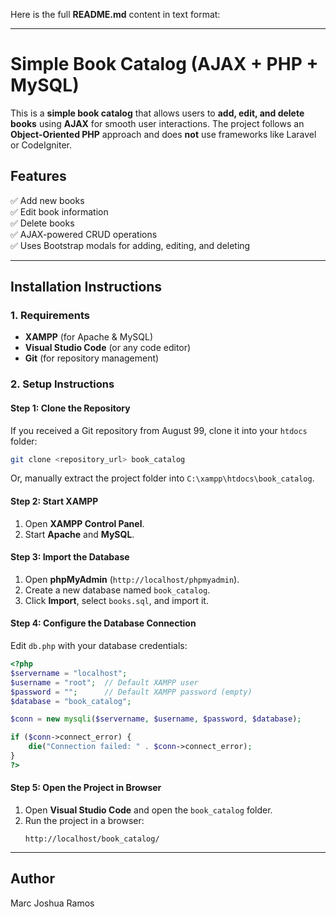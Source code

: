 Here is the full **README.md** content in text format:

---

# **Simple Book Catalog (AJAX + PHP + MySQL)**  

This is a **simple book catalog** that allows users to **add, edit, and delete books** using **AJAX** for smooth user interactions. The project follows an **Object-Oriented PHP** approach and does **not** use frameworks like Laravel or CodeIgniter.  

## **Features**  
✅ Add new books  
✅ Edit book information  
✅ Delete books  
✅ AJAX-powered CRUD operations  
✅ Uses Bootstrap modals for adding, editing, and deleting  

---

## **Installation Instructions**  

### **1. Requirements**  
- **XAMPP** (for Apache & MySQL)  
- **Visual Studio Code** (or any code editor)  
- **Git** (for repository management)  

### **2. Setup Instructions**  

#### **Step 1: Clone the Repository**  
If you received a Git repository from August 99, clone it into your `htdocs` folder:  
```sh
git clone <repository_url> book_catalog
```
Or, manually extract the project folder into `C:\xampp\htdocs\book_catalog`.

#### **Step 2: Start XAMPP**  
1. Open **XAMPP Control Panel**.  
2. Start **Apache** and **MySQL**.  

#### **Step 3: Import the Database**  
1. Open **phpMyAdmin** (`http://localhost/phpmyadmin`).  
2. Create a new database named `book_catalog`.  
3. Click **Import**, select `books.sql`, and import it.  

#### **Step 4: Configure the Database Connection**  
Edit `db.php` with your database credentials:  
```php
<?php
$servername = "localhost";
$username = "root";  // Default XAMPP user
$password = "";      // Default XAMPP password (empty)
$database = "book_catalog";

$conn = new mysqli($servername, $username, $password, $database);

if ($conn->connect_error) {
    die("Connection failed: " . $conn->connect_error);
}
?>
```

#### **Step 5: Open the Project in Browser**  
1. Open **Visual Studio Code** and open the `book_catalog` folder.  
2. Run the project in a browser:  
   ```
   http://localhost/book_catalog/
   ```

---

## **Author**  
Marc Joshua Ramos
